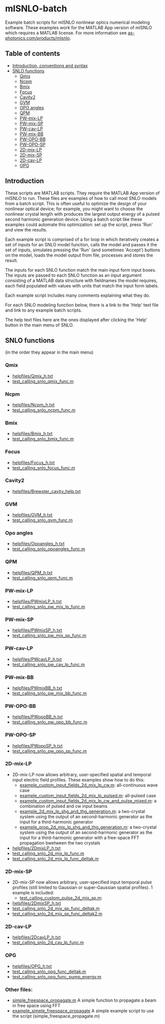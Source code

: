 # mlSNLO-batch
Example batch scripts for mlSNLO nonlinear optics numerical modeling software. These examples work for the MATLAB App version of mlSNLO which requires a MATLAB license. For more information see [as-photonics.com/products/mlsnlo](http://www.as-photonics.com/products/mlsnlo).

## Table of contents
* [Introduction, conventions and syntax](#introduction)
* [SNLO functions](#snlo-functions)
  * [Qmix](#qmix)
  * [Ncpm](#ncpm)
  * [Bmix](#bmix)
  * [Focus](#focus)
  * [Cavity2](#cavity2)
  * [GVM](#gvm)
  * [OPO angles](#opo-angles)
  * [QPM](#qpm)
  * [PW-mix-LP](#pw-mix-lp)
  * [PW-mix-SP](#pw-mix-sp)
  * [PW-cav-LP](#pw-cav-lp)
  * [PW-mix-BB](#pw-mix-bb)
  * [PW-OPO-BB](#pw-opo-bb)
  * [PW-OPO-SP](#pw-opo-sp)
  * [2D-mix-LP](#2d-mix-lp)
  * [2D-mix-SP](#2d-mix-sp)
  * [2D-cav-LP](#2d-cav-lp)
  * [OPG](#opg)
  
## Introduction
These scripts are MATLAB scripts. They require the MATLAB App version of mlSNLO to run. These files are examples of how to call most SNLO models from a batch script. This is often useful to optimize the design of your nonlinear optical device; for example, you might want to choose the nonlinear crystal length with produces the largest output energy of a pulsed second harmonic generation device. Using a batch script like these examples could automate this optimization: set up the script, press 'Run' and view the results.

Each example script is comprised of a for loop in which iteratively creates a set of inputs for an SNLO model function, calls the model and passes it the set of inputs, simulates pressing the 'Run' (and sometimes 'Accept') buttons on the model, loads the model output from file, processes and stores the result.

The inputs for each SNLO function match the main input form input boxes. The inputs are passed to each SNLO function as an input argument consisting of a MATLAB data structure with fieldnames the model requires, each field populated with values with units that match the input form labels.

Each example script includes many comments explaining what they do. 

For each SNLO modeling function below, there is a link to the 'Help' text file and link to any example batch scripts.

The help text files here are the ones displayed after clicking the 'Help' button in the main menu of SNLO.

## SNLO functions
(in the order they appear in the main menu)

### Qmix
* [helpfiles/Qmix_h.txt](helpfiles/Qmix_h.txt)
* [test_calling_snlo_qmix_func.m](test_calling_snlo_qmix_func.m)

### Ncpm
* [helpfiles/Ncpm_h.txt](helpfiles/Ncpm_h.txt)
* [test_calling_snlo_ncpm_func.m](test_calling_snlo_ncpm_func.m)

### Bmix
* [helpfiles/Bmix_h.txt](Bmix_h.txt)
* [test_calling_snlo_bmix_func.m](test_calling_snlo_bmix_func.m)

### Focus
* [helpfiles/Focus_h.txt](Focus_h.txt)
* [test_calling_snlo_focus_func.m](test_calling_snlo_focus_func.m)

### Cavity2
* [helpfiles/Brewster_cavity_help.txt](helpfiles/Brewster_cavity_help.txt)

### GVM
* [helpfiles/GVM_h.txt](GVM_h.txt)
* [test_calling_snlo_gvm_func.m](test_calling_snlo_gvm_func.m)

### Opo angles
* [helpfiles/Opoangles_h.txt](Opoangles_h.txt)
* [test_calling_snlo_opoangles_func.m](test_calling_snlo_opoangles_func.m)

### QPM
* [helpfiles/QPM_h.txt](QPM_h.txt)
* [test_calling_snlo_qpm_func.m](test_calling_snlo_qpm_func.m)

### PW-mix-LP
* [helpfiles/PWmixLP_h.txt](PWmixLP_h.txt)
* [test_calling_snlo_pw_mix_lp_func.m](test_calling_snlo_pw_mix_lp_func.m)

### PW-mix-SP
* [helpfiles/PWmixSP_h.txt](PWmixSP_h.txt)
* [test_calling_snlo_pw_mix_sp_func.m](test_calling_snlo_pw_mix_sp_func.m)

### PW-cav-LP
* [helpfiles/PWcavLP_h.txt](PWcavLP_h.txt)
* [test_calling_snlo_pw_cav_lp_func.m](test_calling_snlo_pw_cav_lp_func.m)

### PW-mix-BB
* [helpfiles/PWmixBB_h.txt](PWmixBB_h.txt)
* [test_calling_snlo_pw_mix_bb_func.m](test_calling_snlo_pw_mix_bb_func.m)

### PW-OPO-BB
* [helpfiles/PWopoBB_h.txt](PWopoBB_h.txt)
* [test_calling_snlo_pw_opo_bb_func.m](test_calling_snlo_pw_opo_bb_func.m)

### PW-OPO-SP
* [helpfiles/PWopoSP_h.txt](PWopoSP_h.txt)
* [test_calling_snlo_pw_opo_sp_func.m](test_calling_snlo_pw_opo_sp_func.m)

### 2D-mix-LP
* 2D-mix-LP now allows arbitrary, user-specified spatial and temporal input electric field profiles. These examples show how to do this:
	 *  [example_custom_input_fields_2d_mix_lp_cw.m](example_custom_input_fields_2d_mix_lp_cw.m): all-continuous wave case
	 *  [example_custom_input_fields_2d_mix_lp_pulsed.m](example_custom_input_fields_2d_mix_lp_pulsed.m): all-pulsed case
	 *  [example_custom_input_fields_2d_mix_lp_cw_and_pulse_mixed.m](example_custom_input_fields_2d_mix_lp_cw_and_pulse_mixed.m): a combination of pulsed and cw input beams
	 *  [example_2d_mix_lp_shg_and_thg_generation.m](example_2d_mix_lp_shg_and_thg_generation.m): a two-crystal system using the output of an second-harmonic generator as the input for a third-harmonic generator
	 *  [example_prop_2d_mix_lp_shg_and_thg_generation.m](example_prop_2d_mix_lp_shg_and_thg_generation.m): a two-crystal system using the output of an second-harmonic generator as the input for a third-harmonic generator with a free-space FFT propagation bwetween the two crystals
* [helpfiles/2DmixLP_h.txt](2DmixLP_h.txt)
* [test_calling_snlo_2d_mix_lp_func.m](test_calling_snlo_2d_mix_lp_func.m)
* [test_calling_snlo_2d_mix_lp_func_deltak.m](test_calling_snlo_2d_mix_lp_func_deltak.m)

### 2D-mix-SP
* 2D-mix-SP now allows arbitrary, user-specified input temporal pulse profiles (still limited to Gaussian or super-Gaussian spatial profiles). 1 example is included:
	 *  [test_calling_custom_pulse_2d_mix_sp.m](test_calling_custom_pulse_2d_mix_sp.m): 
* [helpfiles/2DmixSP_h.txt](2DmixSP_h.txt)
* [test_calling_snlo_2d_mix_sp_func_deltak.m](test_calling_snlo_2d_mix_sp_func_deltak.m)
* [test_calling_snlo_2d_mix_sp_func_deltak2.m](test_calling_snlo_2d_mix_sp_func_deltak2.m)

### 2D-cav-LP
* [helpfiles/2DcavLP_h.txt](2DcavLP_h.txt)
* [test_calling_snlo_2d_cav_lp_func.m](test_calling_snlo_2d_cav_lp_func)

### OPG
* [helpfiles/OPG_h.txt](OPG_h.txt)
* [test_calling_snlo_opg_func_deltak.m](test_calling_snlo_opg_func_deltak.m)
* [test_calling_snlo_opg_func_pump_energy.m](test_calling_snlo_opg_func_pump_energy.m)

### Other files:
* [simple_freespace_propagate.m](simple_freespace_propagate.m) A simple function to propagate a beam in free space using FFT
* [example_simple_freespace_propagate](example_simple_freespace_propagate) A simple example script to use the script (simple_freespace_propagate.m)
